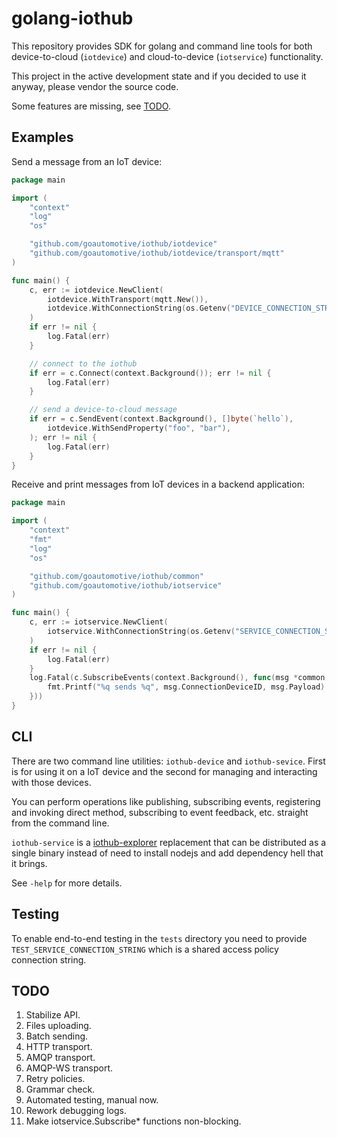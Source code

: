 # golang-iothub

This repository provides SDK for golang and command line tools for both device-to-cloud (`iotdevice`) and cloud-to-device (`iotservice`) functionality.

This project in the active development state and if you decided to use it anyway, please vendor the source code.

Some features are missing, see [TODO](https://github.com/goautomotive/iothub#todo).

## Examples

Send a message from an IoT device:

```go
package main

import (
	"context"
	"log"
	"os"

	"github.com/goautomotive/iothub/iotdevice"
	"github.com/goautomotive/iothub/iotdevice/transport/mqtt"
)

func main() {
	c, err := iotdevice.NewClient(
		iotdevice.WithTransport(mqtt.New()),
		iotdevice.WithConnectionString(os.Getenv("DEVICE_CONNECTION_STRING")),
	)
	if err != nil {
		log.Fatal(err)
	}

	// connect to the iothub
	if err = c.Connect(context.Background()); err != nil {
		log.Fatal(err)
	}

	// send a device-to-cloud message
	if err = c.SendEvent(context.Background(), []byte(`hello`),
		iotdevice.WithSendProperty("foo", "bar"),
	); err != nil {
		log.Fatal(err)
	}
}
```

Receive and print messages from IoT devices in a backend application:

```go
package main

import (
	"context"
	"fmt"
	"log"
	"os"

	"github.com/goautomotive/iothub/common"
	"github.com/goautomotive/iothub/iotservice"
)

func main() {
	c, err := iotservice.NewClient(
		iotservice.WithConnectionString(os.Getenv("SERVICE_CONNECTION_STRING")),
	)
	if err != nil {
		log.Fatal(err)
	}
	log.Fatal(c.SubscribeEvents(context.Background(), func(msg *common.Message) {
		fmt.Printf("%q sends %q", msg.ConnectionDeviceID, msg.Payload)
	}))
}
```

## CLI

There are two command line utilities: `iothub-device` and `iothub-sevice`. First is for using it on a IoT device and the second for managing and interacting with those devices. 

You can perform operations like publishing, subscribing events, registering and invoking direct method, subscribing to event feedback, etc. straight from the command line.

`iothub-service` is a [iothub-explorer](https://github.com/Azure/iothub-explorer) replacement that can be distributed as a single binary instead of need to install nodejs and add dependency hell that it brings.

See `-help` for more details.

## Testing

To enable end-to-end testing in the `tests` directory you need to provide `TEST_SERVICE_CONNECTION_STRING` which is a shared access policy connection string.

## TODO

1. Stabilize API.
1. Files uploading.
1. Batch sending.
1. HTTP transport.
1. AMQP transport.
1. AMQP-WS transport.
1. Retry policies.
1. Grammar check.
1. Automated testing, manual now.
1. Rework debugging logs.
1. Make iotservice.Subscribe* functions non-blocking.
